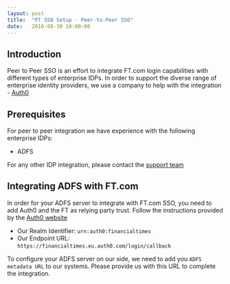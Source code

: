 ```yaml
---
layout: post
title:  "FT SSO Setup - Peer-to-Peer SSO"
date:   2016-08-30 10:00:00
---
```


## Introduction
Peer to Peer SSO is an effort to integrate FT.com login capabilities with different types of enterprise IDPs.
In order to support the diverse range of enterprise identity providers, we use a company to help with the integration - [Auth0](https://auth0.com)

## Prerequisites
For peer to peer integration we have experience with the following enterprise IDPs:

* ADFS

For any other IDP integration, please contact the [support team](mailto:B2B.CustomerSupport@ft.com)

## Integrating ADFS with FT.com
In order for your ADFS server to integrate with FT.com SSO, you need to add Auth0 and the FT as relying party trust. Follow the instructions provided by the [Auth0 website](https://auth0.com/docs/connections/enterprise/adfs)

* Our Realm Identifier: `urn:auth0:financialtimes`
* Our Endpoint URL: `https://financialtimes.eu.auth0.com/login/callback`

To configure your ADFS server on our side, we need to add you `ADFS metadata URL` to our systems.
Please provide us with this URL to complete the integration.
